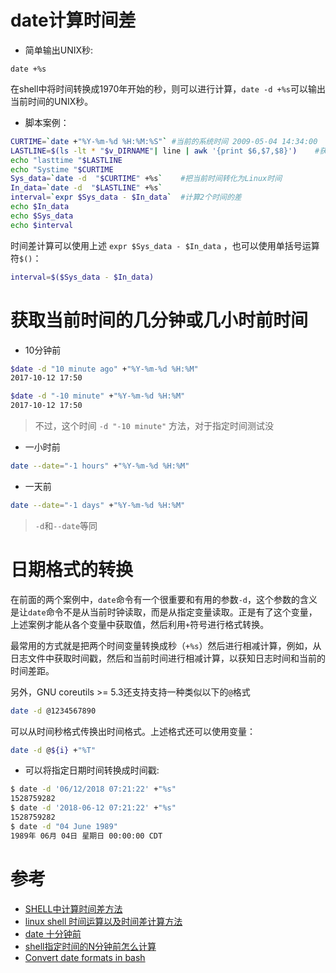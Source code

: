 # date计算时间差

* 简单输出UNIX秒:

```
date +%s
```

在shell中将时间转换成1970年开始的秒，则可以进行计算，`date -d +%s`可以输出当前时间的UNIX秒。

* 脚本案例：

```bash
CURTIME=`date +"%Y-%m-%d %H:%M:%S"` #当前的系统时间 2009-05-04 14:34:00
LASTLINE=$(ls -lt * "$v_DIRNAME"| line | awk '{print $6,$7,$8}')    #获取文件的最后时间 2009-10-04 14:30:00 
echo "lasttime "$LASTLINE  
echo "Systime "$CURTIME
Sys_data=`date -d  "$CURTIME" +%s`    #把当前时间转化为Linux时间
In_data=`date -d  "$LASTLINE" +%s`
interval=`expr $Sys_data - $In_data`  #计算2个时间的差
echo $In_data
echo $Sys_data
echo $interval
```

时间差计算可以使用上述 `expr $Sys_data - $In_data` ，也可以使用单括号运算符`$()`：

```bash
interval=$($Sys_data - $In_data)
```

# 获取当前时间的几分钟或几小时前时间

* 10分钟前

```bash
$date -d "10 minute ago" +"%Y-%m-%d %H:%M"
2017-10-12 17:50

$date -d "-10 minute" +"%Y-%m-%d %H:%M"
2017-10-12 17:50
```

> 不过，这个时间 `-d "-10 minute"` 方法，对于指定时间测试没

* 一小时前

```bash
date --date="-1 hours" +"%Y-%m-%d %H:%M"
```

* 一天前

```bash
date --date="-1 days" +"%Y-%m-%d %H:%M"
```

> `-d`和`--date`等同

# 日期格式的转换

在前面的两个案例中，`date`命令有一个很重要和有用的参数`-d`，这个参数的含义是让`date`命令不是从当前时钟读取，而是从指定变量读取。正是有了这个变量，上述案例才能从各个变量中获取值，然后利用`+`符号进行格式转换。

最常用的方式就是把两个时间变量转换成秒（`+%s`）然后进行相减计算，例如，从日志文件中获取时间戳，然后和当前时间进行相减计算，以获知日志时间和当前的时间差距。

另外，GNU coreutils >= 5.3还支持支持一种类似以下的`@`格式

```bash
date -d @1234567890
```

可以从时间秒格式传换出时间格式。上述格式还可以使用变量：

```bash
date -d @${i} +"%T"
```

* 可以将指定日期时间转换成时间戳:

```bash
$ date -d '06/12/2018 07:21:22' +"%s"
1528759282
$ date -d '2018-06-12 07:21:22' +"%s"
1528759282
$ date -d "04 June 1989"
1989年 06月 04日 星期日 00:00:00 CDT
```

# 参考

* [SHELL中计算时间差方法](http://blog.csdn.net/foxliucong/article/details/4225008)
* [linux shell 时间运算以及时间差计算方法](http://www.cnblogs.com/chengmo/archive/2010/07/13/1776473.html)
* [date 十分钟前](http://bbs.chinaunix.net/thread-3611669-1-1.html)
* [shell指定时间的N分钟前怎么计算](http://bbs.chinaunix.net/thread-4067928-1-1.html)
* [Convert date formats in bash](https://stackoverflow.com/questions/6508819/convert-date-formats-in-bash)